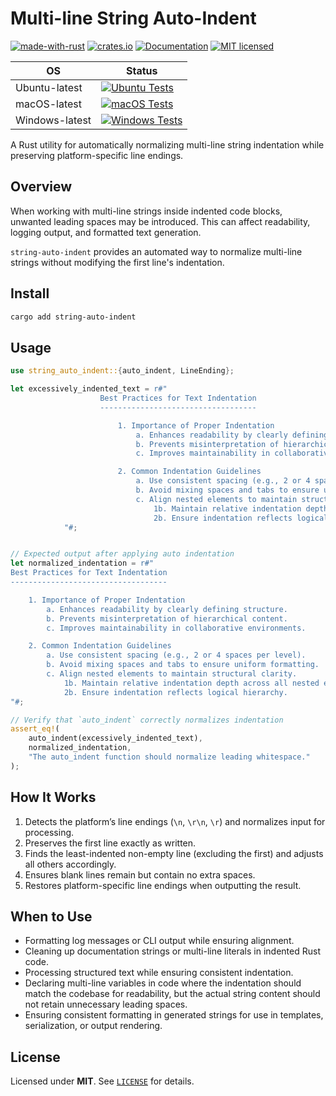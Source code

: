# Multi-line String Auto-Indent

[![made-with-rust][rust-logo]][rust-src-page]
[![crates.io][crates-badge]][crates-page]
[![Documentation][docs-badge]][docs-page]
[![MIT licensed][license-badge]][license-page]


| OS            | Status                                                                               |
|---------------|--------------------------------------------------------------------------------------|
| Ubuntu-latest | [![Ubuntu Tests][ubuntu-latest-badge]][ubuntu-latest-workflow]                       |
| macOS-latest  | [![macOS Tests][macos-latest-badge]][macos-latest-workflow]                          |
| Windows-latest| [![Windows Tests][windows-latest-badge]][windows-latest-workflow]                    |


A Rust utility for automatically normalizing multi-line string indentation while preserving platform-specific line endings.

## Overview

When working with multi-line strings inside indented code blocks, unwanted leading spaces may be introduced. This can affect readability, logging output, and formatted text generation.

`string-auto-indent` provides an automated way to normalize multi-line strings without modifying the first line's indentation.

## Install

```sh
cargo add string-auto-indent
```

## Usage

```rust
use string_auto_indent::{auto_indent, LineEnding};

let excessively_indented_text = r#"
                    Best Practices for Text Indentation
                    -----------------------------------

                        1. Importance of Proper Indentation
                            a. Enhances readability by clearly defining structure.
                            b. Prevents misinterpretation of hierarchical content.
                            c. Improves maintainability in collaborative environments.

                        2. Common Indentation Guidelines
                            a. Use consistent spacing (e.g., 2 or 4 spaces per level).
                            b. Avoid mixing spaces and tabs to ensure uniform formatting.
                            c. Align nested elements to maintain structural clarity.
                                1b. Maintain relative indentation depth across all nested elements.
                                2b. Ensure indentation reflects logical hierarchy.
            "#;


// Expected output after applying auto indentation
let normalized_indentation = r#"
Best Practices for Text Indentation
-----------------------------------

    1. Importance of Proper Indentation
        a. Enhances readability by clearly defining structure.
        b. Prevents misinterpretation of hierarchical content.
        c. Improves maintainability in collaborative environments.

    2. Common Indentation Guidelines
        a. Use consistent spacing (e.g., 2 or 4 spaces per level).
        b. Avoid mixing spaces and tabs to ensure uniform formatting.
        c. Align nested elements to maintain structural clarity.
            1b. Maintain relative indentation depth across all nested elements.
            2b. Ensure indentation reflects logical hierarchy.
"#;

// Verify that `auto_indent` correctly normalizes indentation
assert_eq!(
    auto_indent(excessively_indented_text),
    normalized_indentation,
    "The auto_indent function should normalize leading whitespace."
);
```

## How It Works

1. Detects the platform’s line endings (`\n`, `\r\n`, `\r`) and normalizes input for processing.
2. Preserves the first line exactly as written.
3. Finds the least-indented non-empty line (excluding the first) and adjusts all others accordingly.
4. Ensures blank lines remain but contain no extra spaces.
5. Restores platform-specific line endings when outputting the result.

## When to Use

- Formatting log messages or CLI output while ensuring alignment.
- Cleaning up documentation strings or multi-line literals in indented Rust code.
- Processing structured text while ensuring consistent indentation.
- Declaring multi-line variables in code where the indentation should match the codebase for readability, but the actual string content should not retain unnecessary leading spaces.
- Ensuring consistent formatting in generated strings for use in templates, serialization, or output rendering.

## License
Licensed under **MIT**. See [`LICENSE`][license-page] for details.

[rust-src-page]: https://www.rust-lang.org/
[rust-logo]: https://img.shields.io/badge/Made%20with-Rust-black?&logo=Rust

[crates-page]: https://crates.io/crates/string-auto-indent
[crates-badge]: https://img.shields.io/crates/v/string-auto-indent.svg

[docs-page]: https://docs.rs/string-auto-indent
[docs-badge]: https://docs.rs/string-auto-indent/badge.svg

[license-page]: https://github.com/jzombie/rust-string-auto-indent/blob/main/LICENSE
[license-badge]: https://img.shields.io/badge/license-MIT-blue.svg

[ubuntu-latest-badge]: https://github.com/jzombie/rust-string-auto-indent/actions/workflows/rust-tests.yml/badge.svg?branch=main&job=Run%20Rust%20Tests%20(OS%20=%20ubuntu-latest)
[ubuntu-latest-workflow]: https://github.com/jzombie/rust-string-auto-indent/actions/workflows/rust-tests.yml?query=branch%3Amain

[macos-latest-badge]: https://github.com/jzombie/rust-string-auto-indent/actions/workflows/rust-tests.yml/badge.svg?branch=main&job=Run%20Rust%20Tests%20(OS%20=%20macos-latest)
[macos-latest-workflow]: https://github.com/jzombie/rust-string-auto-indent/actions/workflows/rust-tests.yml?query=branch%3Amain

[windows-latest-badge]: https://github.com/jzombie/rust-string-auto-indent/actions/workflows/rust-tests.yml/badge.svg?branch=main&job=Run%20Rust%20Tests%20(OS%20=%20windows-latest)
[windows-latest-workflow]: https://github.com/jzombie/rust-string-auto-indent/actions/workflows/rust-tests.yml?query=branch%3Amain
